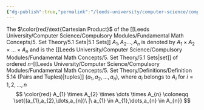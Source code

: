 ```yaml
---
{"dg-publish":true,"permalink":"/leeds-university/computer-science/compulsory-modules/fundamental-math-concepts/5-set-theory/definitions/definition-5-18-cartesian-product/","tags":["Definition"]}
---
```


The $\color{red}\text{Cartesian Product}$ of the [[Leeds University/Computer Science/Compulsory Modules/Fundamental Math Concepts/5. Set Theory/5.1 Sets\|5.1 Sets]] $A_{1},A_{2}\dots ,A_{n}$ is denoted by
$A_{1} \times A_{2} \times \dots \times A_{n}$
and is the [[Leeds University/Computer Science/Compulsory Modules/Fundamental Math Concepts/5. Set Theory/5.1 Sets\|set]] of ordered $n$-[[Leeds University/Computer Science/Compulsory Modules/Fundamental Math Concepts/5. Set Theory/Definitions/Definition 5.14 (Pairs and Tuples)\|tuples]] $(a_{1},a_{2},\dots,a_{n})$, where $a_{i}$ belongs to $A_{i}$ for $i=1,2,\dots,n$
$$
\color{red}
A_{1} \times A_{2} \times \dots \times A_{n} \coloneqq \set{(a_{1},a_{2},\dots,a_{n})\ |\ a_{1} \in A_{1},\dots,a_{n} \in A_{n}}
$$
